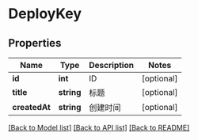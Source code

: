 # DeployKey

## Properties

Name | Type | Description | Notes
------------ | ------------- | ------------- | -------------
**id** | **int** | ID | [optional] 
**title** | **string** | 标题 | [optional] 
**createdAt** | **string** | 创建时间 | [optional] 

[[Back to Model list]](../../README.md#documentation-for-models) [[Back to API list]](../../README.md#documentation-for-api-endpoints) [[Back to README]](../../README.md)


